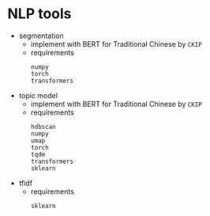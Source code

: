 # NLP tools

* segmentation
  * implement with BERT for Traditional Chinese by `CKIP`
  * requirements
    ```
    numpy
    torch  
    transformers 
    ```
* topic model
  * implement with BERT for Traditional Chinese by `CKIP`
  * requirements
    ```
    hdbscan
    numpy
    umap
    torch
    tqdm
    transformers
    sklearn
    ``` 
* tfidf  
  * requirements
    ``` 
    sklearn   
    ```
